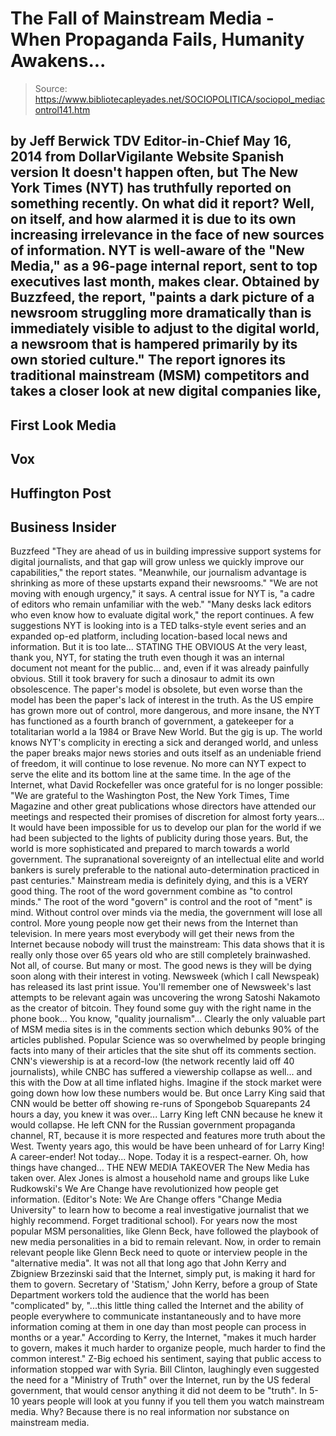 # The Fall of Mainstream Media - When Propaganda Fails, Humanity Awakens...

> Source: https://www.bibliotecapleyades.net/SOCIOPOLITICA/sociopol_mediacontrol141.htm

by Jeff Berwick
TDV Editor-in-Chief
May 16, 2014
from
DollarVigilante
Website
Spanish version
It doesn't happen often, but The New York Times (NYT) has truthfully
reported on something recently.
On what did it report?
Well, on itself, and how alarmed it is due to
its own increasing irrelevance in the face of new sources of information.
NYT is well-aware of the "New Media," as a 96-page internal report, sent to
top executives last month, makes clear.
Obtained by Buzzfeed,
the report,
"paints a dark picture of a newsroom
struggling more dramatically than is immediately visible to adjust to
the digital world, a newsroom that is hampered primarily by its own
storied culture."
The report ignores its traditional mainstream
(MSM) competitors and takes a closer look at new digital companies like,
-
First Look Media
-
Vox
-
Huffington Post
-
Business Insider
-
Buzzfeed
"They are ahead of us in building impressive
support systems for digital journalists, and that gap will grow unless
we quickly improve our capabilities," the report states.
"Meanwhile, our
journalism advantage is shrinking as more of these upstarts expand their
newsrooms."
"We are not moving with enough urgency," it says.
A central issue for NYT is,
"a cadre of editors who remain unfamiliar
with the web."
"Many desks lack editors who even know how to evaluate digital work,"
the report continues.
A few suggestions NYT is looking into is a TED
talks-style event series and an expanded op-ed platform, including
location-based local news and information.
But it is too late...
STATING THE OBVIOUS
At the very least, thank you, NYT, for stating the truth even though it was
an internal document not meant for the public... and, even if it was already
painfully obvious.
Still it took bravery for such a dinosaur to admit its
own obsolescence.
The paper's model is obsolete, but even worse than the model has been the
paper's lack of interest in the truth.
As the US empire has grown more out of control,
more dangerous, and more insane, the NYT has functioned as a fourth branch
of government, a gatekeeper for a totalitarian world a la
1984 or
Brave New
World. But the gig is up.
The world knows NYT's complicity in erecting a
sick and deranged world, and unless the paper breaks major news stories and
outs itself as an undeniable friend of freedom, it will continue to lose
revenue.
No more can NYT expect to serve the elite and its bottom line at
the same time.
In the age of the Internet, what
David Rockefeller was once grateful for
is no longer possible:
"We are grateful to the Washington Post, the
New York Times, Time Magazine and other great publications whose
directors have attended our meetings and respected their promises of
discretion for almost forty years...
It would have been impossible for us to
develop our plan for the world if we had been subjected to the lights of
publicity during those years.
But, the world is more sophisticated and
prepared to march towards a world government. The supranational
sovereignty of an intellectual elite and world bankers is surely
preferable to the national auto-determination practiced in past
centuries."
Mainstream media is definitely dying, and this
is a VERY good thing.
The root of the word government combine as "to
control minds." The root of the word "govern" is control and the root of "ment"
is mind. Without control over minds via the media, the government will lose
all control.
More young people now get their news from the
Internet than television. In mere years most everybody will get their news
from the Internet because nobody will trust the mainstream:
This data shows that it is really only those
over 65 years old who are still completely brainwashed.
Not all, of course. But many or most. The good
news is they will be dying soon along with their interest in voting.
Newsweek (which I call Newspeak) has
released its last print issue. You'll remember one of Newsweek's last
attempts to be relevant again was uncovering the wrong Satoshi Nakamoto
as the creator of bitcoin.
They found some guy with the right name in the
phone book... You know, "quality journalism"...
Clearly the only valuable part of MSM media
sites is in the comments section which debunks 90% of the articles
published. Popular Science was so
overwhelmed by people bringing facts into many of their articles that
the site shut off its comments section.
CNN's viewership is at a
record-low (the network recently laid off 40 journalists), while CNBC
has
suffered a viewership collapse as well... and this with the Dow at all
time inflated highs.
Imagine if the stock market were going down how
low these numbers would be.
But once Larry King said that CNN would be
better off showing re-runs of Spongebob Squarepants 24 hours a day,
you knew it was over...
Larry King left CNN because he knew it
would collapse.
He left CNN
for the Russian government
propaganda channel,
RT, because it is more respected and
features more truth about the West. Twenty years ago, this would be have
been unheard of for Larry King! A career-ender! Not today... Nope.
Today it is a respect-earner. Oh, how things
have changed...
THE NEW MEDIA TAKEOVER
The New Media has taken over. Alex Jones is
almost a household name and groups like Luke Rudkowski's
We Are Change
have revolutionized how people get information.
(Editor's Note: We Are Change
offers "Change
Media University" to learn how to become a real investigative journalist
that we highly recommend. Forget traditional school).
For years now the most popular MSM
personalities, like Glenn Beck, have followed the playbook of new
media personalities in a bid to remain relevant. Now, in order to remain
relevant people like Glenn Beck need to quote or interview people in the
"alternative media".
It was not all that long ago that John Kerry
and
Zbigniew Brzezinski said that the
Internet, simply put, is making it hard for them to govern.
Secretary of 'Statism,' John Kerry, before a
group of State Department workers told
the audience that the world has been "complicated" by,
"...this little thing called the
Internet and the ability of people everywhere to communicate
instantaneously and to have more information coming at them in one day
than most people can process in months or a year."
According to Kerry,
the
Internet,
"makes it much harder to govern, makes it
much harder to organize people, much harder to find the common
interest."
Z-Big
echoed his sentiment, saying that public access to information stopped
war with Syria.
Bill Clinton, laughingly even suggested
the need for a "Ministry
of Truth" over the Internet, run by the US federal government, that
would censor anything it did not deem to be "truth".
In 5-10 years people will look at you funny if
you tell them you watch mainstream media.
Why? Because there is no real information nor
substance on mainstream media.
